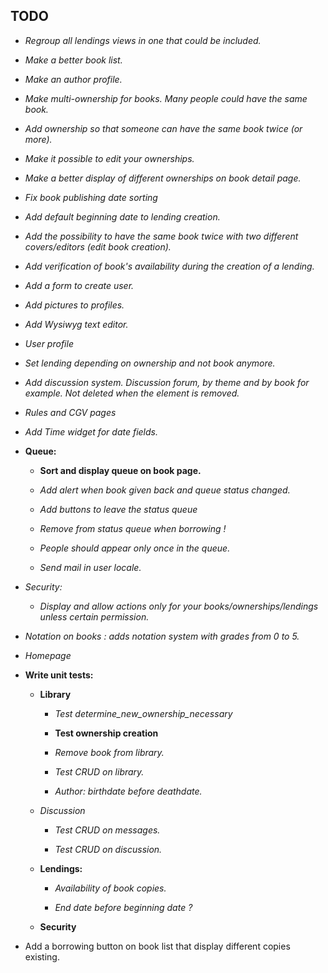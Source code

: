 TODO
---

* *Regroup all lendings views in one that could be included.*

* *Make a better book list.*

* *Make an author profile.*

* *Make multi-ownership for books. Many people could have the same book.*

* *Add ownership so that someone can have the same book twice (or more).*

* *Make it possible to edit your ownerships.*

* *Make a better display of different ownerships on book detail page.*

* *Fix book publishing date sorting*

* *Add default beginning date to lending creation.*

* *Add the possibility to have the same book twice with two different covers/editors (edit book creation).*

* *Add verification of book's availability during the creation of a lending.*

* *Add a form to create user.*

* *Add pictures to profiles.*

* *Add Wysiwyg text editor.*

* *User profile*

* *Set lending depending on ownership and not book anymore.*

* *Add discussion system. Discussion forum, by theme and by book for example. Not deleted when the element is removed.*

* *Rules and CGV pages*

* *Add Time widget for date fields.*

* **Queue:**
    
    * **Sort and display queue on book page.**

    * *Add alert when book given back and queue status changed.*

    * *Add buttons to leave the status queue*

    * *Remove from status queue when borrowing !*

    * *People should appear only once in the queue.*

    * *Send mail in user locale.*

* *Security:*

    * *Display and allow actions only for your books/ownerships/lendings unless certain permission.*

* *Notation on books : adds notation system with grades from 0 to 5.*

* *Homepage*

* **Write unit tests:**

    * **Library**

        * *Test determine_new_ownership_necessary*

        * **Test ownership creation**

        * *Remove book from library.*

        * *Test CRUD on library.*

        * *Author: birthdate before deathdate.*

    * *Discussion*

        * *Test CRUD on messages.*

        * *Test CRUD on discussion.*

    * **Lendings:**

        * *Availability of book copies.*

        * *End date before beginning date ?*

    * **Security**

* Add a borrowing button on book list that display different copies existing.